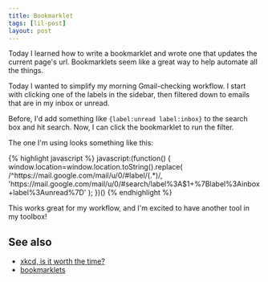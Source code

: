 ```yaml
---
title: Bookmarklet
tags: [lil-post]
layout: post
---
```


Today I learned how to write a bookmarklet and wrote one that updates
the current page's url.  Bookmarklets seem like a great way to help
automate all the things.

Today I wanted to simplify my morning Gmail-checking workflow.  I
start with clicking one of the labels in the sidebar, then filtered
down to emails that are in my inbox or unread.

Before, I'd add something like `{label:unread label:inbox}` to the
search box and hit search. Now, I can click the bookmarklet to run the
filter.

The one I'm using looks something like this:

{% highlight javascript %}
    javascript:(function() {
        window.location=window.location.toString().replace(
            /^https:\/\/mail.google.com\/mail\/u\/0\/#label\/(.*)/,
            'https:\/\/mail.google.com\/mail\/u\/0\/#search\/label%3A$1+%7Blabel%3Ainbox+label%3Aunread%7D'
        );
    })()
{% endhighlight %}

This works great for my workflow, and I'm excited to have another tool
in my toolbox!

## See also

- [xkcd, is it worth the time?](https://xkcd.com/1205/)
- [bookmarklets](https://en.wikipedia.org/wiki/Bookmarklet)
